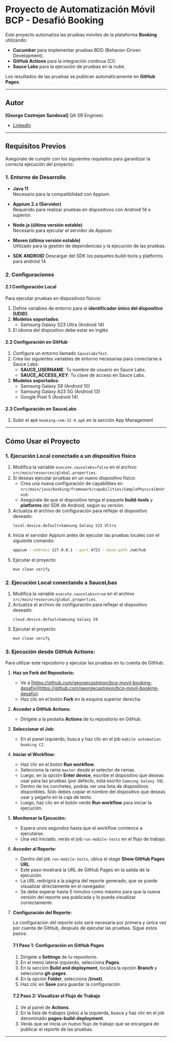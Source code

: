 # **Proyecto de Automatización Móvil BCP - Desafió Booking**

Este proyecto automatiza las pruebas móviles de la plataforma **Booking** utilizando:
- **Cucumber** para implementar pruebas BDD (Behavior-Driven Development).
- **GitHub Actions** para la integración continua (CI).
- **Sauce Labs** para la ejecución de pruebas en la nube.

Los resultados de las pruebas se publican automáticamente en **GitHub Pages**.

---

## Autor
**[George Castrejon Sandoval]**
QA SR Engineer.
- [LinkedIn](https://www.linkedin.com/in/gcastrejon/)

---

## **Requisitos Previos**

Asegúrate de cumplir con los siguientes requisitos para garantizar la correcta ejecución del proyecto:

### **1. Entorno de Desarrollo**
- **Java 11**  
  Necesario para la compatibilidad con Appium.

- **Appium 2.x (Servidor)**  
  Requerido para realizar pruebas en dispositivos con Android 14 o superior.

- **Node.js (última versión estable)**  
  Necesario para ejecutar el servidor de Appium.

- **Maven (última versión estable)**  
  Utilizado para la gestión de dependencias y la ejecución de las pruebas.
- **SDK ANDROID**
  Descargar del SDK los paquetes build-tools y platforms para android 14

### **2. Configuraciones**

#### **2.1 Configuración Local**
Para ejecutar pruebas en dispositivos físicos:
1. Define variables de entorno para el **identificador único del dispositivo (UDID)**.
2. **Modelos soportados**:
   - Samsung Galaxy S23 Ultra (Android 14)
3. El idioma del dispositivo debe estar en inglés

#### **2.2 Configuración en GitHub**
1. Configura un entorno llamado `SaucelabsTest`.
2. Crea las siguientes variables de entorno necesarias para conectarse a Sauce Labs:
   - **SAUCE_USERNAME**: Tu nombre de usuario en Sauce Labs.
   - **SAUCE_ACCESS_KEY**: Tu clave de acceso en Sauce Labs.
3. **Modelos soportados**:
   - Samsung Galaxy S9 (Android 10)
   - Samsung Galaxy A23 5G (Android 13)
   - Google Pixel 5 (Android 14)
#### **2.3 Configuración en SauceLabs**
1. Subir el apk `booking-com-32-9.apk` en la sección App Management

---

## **Cómo Usar el Proyecto**

### **1. Ejecución Local conectado a un dispositivo físico**

1. Modifica la variable `execute.saucelabs=false` en el archivo `src/main/resources/global.properties`.
2. Si deseas ejecutar pruebas en un nuevo dispositivo físico:
   - Crea una nueva configuración de capabilities en `src/main/java/booking/framework/capabilities/SamplePhysicalAndroid`.
   - Asegúrate de que el dispositivo tenga el paquete **build-tools** y **platforms** del SDK de Android, según su versión.
3. Actualiza el archivo de configuración para reflejar el dispositivo deseado:
   ```properties
   local.device.default=Samsung Galaxy S23 Ultra
4. Inicia el servidor Appium antes de ejecutar las pruebas locales con el siguiente comando:
   ```bash
   appium --address 127.0.0.1 --port 4723 --base-path /wd/hub
5. Ejecutar el proyecto:
   ```bash
   mvn clean verify

### **2. Ejecución Local conectando a SauceLbas**

1. Modifica la variable `execute.saucelabs=true` en el archivo `src/main/resources/global.properties`.
2. Actualiza el archivo de configuración para reflejar el dispositivo deseado:
   ```properties
   cloud.device.defaul=Samsung Galaxy S9
3. Ejecutar el proyecto:
   ```bash
   mvn clean verify
   
### 3. **Ejecución desde GitHub Actions:**

Para utilizar este repositorio y ejecutar las pruebas en tu cuenta de GitHub:

1. **Haz un Fork del Repositorio:**
   - Ve a [https://github.com/georgecastrejon/bcp-movil-booking-desafio](https://github.com/georgecastrejon/bcp-movil-booking-desafio).
   - Haz clic en el botón **Fork** en la esquina superior derecha.

2. **Acceder a GitHub Actions:**
    - Dirígete a la pestaña **Actions** de tu repositorio en GitHub.

3. **Seleccionar el Job:**
    - En el panel izquierdo, busca y haz clic en el job `mobile automation booking CI`.

4. **Iniciar el Workflow:**
    - Haz clic en el botón **Run workflow**.
    - Selecciona la rama `master` desde el selector de ramas.
    - Luego, en la opción **Enter device**, escribe el dispositivo que deseas usar para las pruebas (por defecto, está escrito `Samsung Galaxy S9`).
    - Dentro de los corchetes, podrás ver una lista de dispositivos disponibles. Solo debes copiar el nombre del dispositivo que deseas usar y pegarlo en la caja de texto.
    - Luego, haz clic en el botón verde **Run workflow** para iniciar la ejecución.

5. **Monitorear la Ejecución:**
    - Espera unos segundos hasta que el workflow comience a ejecutarse.
    - Una vez iniciado, verás el job `run-mobile-tests` en el flujo de trabajo.

6. **Acceder al Reporte:**
    - Dentro del job `run-mobile-tests`, ubica el stage **Show GitHub Pages URL**.
    - Este paso mostrará la URL de GitHub Pages en la salida de la ejecución.
    - La URL redirigirá a la página del reporte generado, que se puede visualizar directamente en el navegador.
    - Se debe esperar hasta 5 minutos como máximo para que la nueva versión del reporte sea publicada y lo pueda visualizar correctamente.

7. **Configuración del Reporte:**

   La configuración del reporte solo será necesaria por primera y única vez por cuenta de GitHub, después de ejecutar las pruebas. Sigue estos pasos:

   #### 7.1 **Paso 1: Configuración en GitHub Pages**
   1. Dirígete a **Settings** de tu repositorio.
   2. En el menú lateral izquierdo, selecciona **Pages**.
   3. En la sección **Build and deployment**, localiza la opción **Branch** y selecciona **gh-pages**.
   4. En la opción **Folder**, selecciona **/(root)**.
   5. Haz clic en **Save** para guardar la configuración.

   #### 7.2 **Paso 2: Visualizar el Flujo de Trabajo**
   1. Ve al panel de **Actions**.
   2. En la lista de trabajos (jobs) a la izquierda, busca y haz clic en el job denominado **pages-build-deployment**.
   3. Verás que se inicia un nuevo flujo de trabajo que se encargará de publicar el reporte de las pruebas.
---
